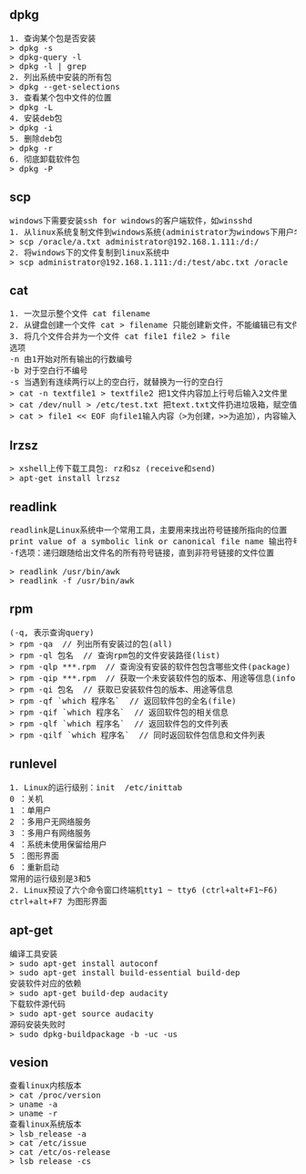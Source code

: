 ## dpkg
<pre>
1. 查询某个包是否安装
> dpkg -s
> dpkg-query -l
> dpkg -l | grep
2. 列出系统中安装的所有包
> dpkg --get-selections
3. 查看某个包中文件的位置
> dpkg -L
4. 安装deb包
> dpkg -i
5. 删除deb包
> dpkg -r
6. 彻底卸载软件包
> dpkg -P
</pre>

## scp
<pre>
windows下需要安装ssh for windows的客户端软件，如winsshd
1. 从linux系统复制文件到windows系统(administrator为windows下用户名)
> scp /oracle/a.txt administrator@192.168.1.111:/d:/
2. 将windows下的文件复制到linux系统中
> scp administrator@192.168.1.111:/d:/test/abc.txt /oracle
</pre>

## cat
<pre>
1. 一次显示整个文件 cat filename
2. 从键盘创建一个文件 cat > filename 只能创建新文件，不能编辑已有文件
3. 将几个文件合并为一个文件 cat file1 file2 > file
选项
-n 由1开始对所有输出的行数编号
-b 对于空白行不编号
-s 当遇到有连续两行以上的空白行，就替换为一行的空白行
> cat -n textfile1 > textfile2 把1文件内容加上行号后输入2文件里
> cat /dev/null > /etc/test.txt 把text.txt文件扔进垃圾箱，赋空值test.txt
> cat > file1 << EOF 向file1输入内容（>为创建，>>为追加），内容输入完以EOF结束
</pre>

## lrzsz
<pre>
> xshell上传下载工具包: rz和sz (receive和send)
> apt-get install lrzsz
</pre>

## readlink
<pre>
readlink是Linux系统中一个常用工具，主要用来找出符号链接所指向的位置
print value of a symbolic link or canonical file name 输出符号链接值或者权威文件名
-f选项：递归跟随给出文件名的所有符号链接，直到非符号链接的文件位置

> readlink /usr/bin/awk
> readlink -f /usr/bin/awk
</pre>

## rpm
<pre>
(-q, 表示查询query)
> rpm -qa  // 列出所有安装过的包(all)
> rpm -ql 包名  // 查询rpm包的文件安装路径(list)
> rpm -qlp ***.rpm  // 查询没有安装的软件包包含哪些文件(package)
> rpm -qip ***.rpm  // 获取一个未安装软件包的版本、用途等信息(info)
> rpm -qi 包名  // 获取已安装软件包的版本、用途等信息
> rpm -qf `which 程序名`  // 返回软件包的全名(file)
> rpm -qif `which 程序名`  // 返回软件包的相关信息
> rpm -qlf `which 程序名`  // 返回软件包的文件列表
> rpm -qilf `which 程序名`  // 同时返回软件包信息和文件列表
</pre>

## runlevel
<pre>
1. Linux的运行级别：init  /etc/inittab
0 ：关机
1 ：单用户
2 ：多用户无网络服务
3 ：多用户有网络服务
4 ：系统未使用保留给用户
5 ：图形界面
6 ：重新启动
常用的运行级别是3和5
2. Linux预设了六个命令窗口终端机tty1 ~ tty6 (ctrl+alt+F1~F6)
ctrl+alt+F7 为图形界面
</pre>

## apt-get
<pre>
编译工具安装
> sudo apt-get install autoconf
> sudo apt-get install build-essential build-dep
安装软件对应的依赖
> sudo apt-get build-dep audacity
下载软件源代码
> sudo apt-get source audacity
源码安装失败时
> sudo dpkg-buildpackage -b -uc -us
</pre>

## vesion
<pre>
查看linux内核版本
> cat /proc/version
> uname -a
> uname -r
查看linux系统版本
> lsb_release -a
> cat /etc/issue
> cat /etc/os-release
> lsb_release -cs
</pre>
